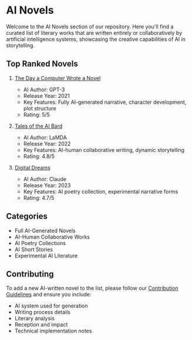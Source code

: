 # AI Novels

Welcome to the AI Novels section of our repository. Here you'll find a curated list of literary works that are written entirely or collaboratively by artificial intelligence systems, showcasing the creative capabilities of AI in storytelling.

## Top Ranked Novels

1. [The Day a Computer Wrote a Novel](./computer_novel.md)
   - AI Author: GPT-3
   - Release Year: 2021
   - Key Features: Fully AI-generated narrative, character development, plot structure
   - Rating: 5/5

2. [Tales of the AI Bard](./ai_bard_tales.md)
   - AI Author: LaMDA
   - Release Year: 2022
   - Key Features: AI-human collaborative writing, dynamic storytelling
   - Rating: 4.8/5

3. [Digital Dreams](./digital_dreams.md)
   - AI Author: Claude
   - Release Year: 2023
   - Key Features: AI poetry collection, experimental narrative forms
   - Rating: 4.7/5

## Categories

- Full AI-Generated Novels
- AI-Human Collaborative Works
- AI Poetry Collections
- AI Short Stories
- Experimental AI Literature

## Contributing

To add a new AI-written novel to the list, please follow our [Contribution Guidelines](../CONTRIBUTING.md) and ensure you include:
- AI system used for generation
- Writing process details
- Literary analysis
- Reception and impact
- Technical implementation notes